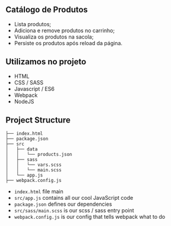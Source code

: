 ## Catálogo de Produtos

* Lista produtos;
* Adiciona e remove produtos no carrinho;
* Visualiza os produtos na sacola;
* Persiste os produtos após reload da página.

## Utilizamos no projeto

* HTML
* CSS / SASS
* Javascript / ES6
* Webpack
* NodeJS 

## Project Structure
```
├── index.html
├── package.json
├── src
│   ├── data
│   │   └── products.json
│   ├── sass
│   │   └── vars.scss
│   │   └── main.scss
│   └── app.js
├── webpack.config.js
```

* `index.html` file main
* `src/app.js` contains all our cool JavaScript code
* `package.json` defines our dependencies
* `src/sass/main.scss` is our scss / sass entry point
* `webpack.config.js` is our config that tells webpack what to do